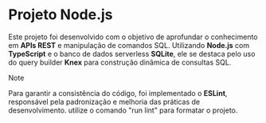 <h1>Projeto Node.js</h1> <p>Este projeto foi desenvolvido com o objetivo de aprofundar o conhecimento em <strong>APIs REST</strong> e manipulação de comandos SQL.
 Utilizando <strong>Node.js</strong> com <strong>TypeScript</strong> e o banco de dados serverless <strong>SQLite</strong>,
 ele se destaca pelo uso do query builder <strong>Knex</strong> para construção dinâmica de consultas SQL.

>[!NOTE]
>Para garantir a consistência do código, foi implementado o **ESLint**, responsável pela padronização e melhoria das práticas de desenvolvimento. utilize o comando "run lint" para formatar o projeto.
